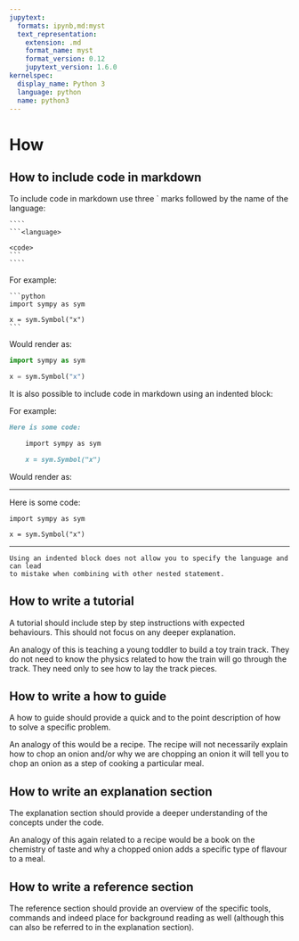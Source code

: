 ```yaml
---
jupytext:
  formats: ipynb,md:myst
  text_representation:
    extension: .md
    format_name: myst
    format_version: 0.12
    jupytext_version: 1.6.0
kernelspec:
  display_name: Python 3
  language: python
  name: python3
---
```


# How

## How to include code in markdown

To include code in markdown use three ` marks followed by the name of the
language:

`````{tip}
````
```<language>

<code>
```
````
`````

For example:

````
```python
import sympy as sym

x = sym.Symbol("x")
```
````

Would render as:

```python
import sympy as sym

x = sym.Symbol("x")
```

It is also possible to include code in markdown using an indented block:

For example:

```md
Here is some code:

    import sympy as sym

    x = sym.Symbol("x")
```

Would render as:

---

Here is some code:

    import sympy as sym

    x = sym.Symbol("x")

---

```{attention}
Using an indented block does not allow you to specify the language and can lead
to mistake when combining with other nested statement.
```

## How to write a tutorial

A tutorial should include step by step instructions with expected behaviours.
This should not focus on any deeper explanation.

An analogy of this is teaching a young toddler to build a toy train
track. They do not need to know the physics related to how the train will go
through the track. They need only to see how to lay the track pieces.

## How to write a how to guide

A how to guide should provide a quick and to the point description of how to
solve a specific problem.

An analogy of this would be a recipe. The recipe will not necessarily explain
how to chop an onion and/or why we are chopping an onion it will tell you
to chop an onion as a step of cooking a particular meal.

## How to write an explanation section

The explanation section should provide a deeper understanding of the concepts
under the code.

An analogy of this again related to a recipe would be a book on the chemistry of
taste and why a chopped onion adds a specific type of flavour to a meal.

## How to write a reference section

The reference section should provide an overview of the specific tools, commands
and indeed place for background reading as well (although this can also be
referred to in the explanation section).
